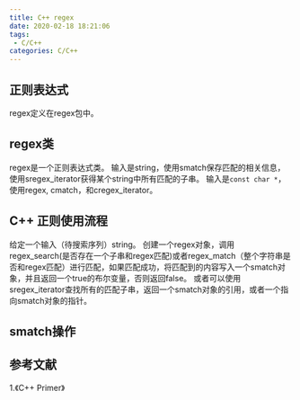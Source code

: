 ```yaml
---
title: C++ regex
date: 2020-02-18 18:21:06
tags:
 - C/C++
categories: C/C++
---
```



## 正则表达式
regex定义在regex包中。

## regex类
regex是一个正则表达式类。
输入是string，使用smatch保存匹配的相关信息，使用sregex_iterator获得某个string中所有匹配的子串。
输入是`const char *`，使用regex, cmatch，和cregex_iterator。

## C++ 正则使用流程
给定一个输入（待搜索序列）string。
创建一个regex对象，调用regex_search(是否存在一个子串和regex匹配)或者regex_match（整个字符串是否和regex匹配）进行匹配，如果匹配成功，将匹配到的内容写入一个smatch对象，并且返回一个true的布尔变量，否则返回false。
或者可以使用sregex_iterator查找所有的匹配子串，返回一个smatch对象的引用，或者一个指向smatch对象的指针。

## smatch操作


## 参考文献
1.《C++ Primer》
